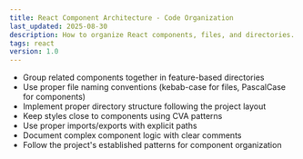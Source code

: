 ```yaml
---
title: React Component Architecture - Code Organization
last_updated: 2025-08-30
description: How to organize React components, files, and directories.
tags: react
version: 1.0
---
```


- Group related components together in feature-based directories
- Use proper file naming conventions (kebab-case for files, PascalCase for components)
- Implement proper directory structure following the project layout
- Keep styles close to components using CVA patterns
- Use proper imports/exports with explicit paths
- Document complex component logic with clear comments
- Follow the project's established patterns for component organization
